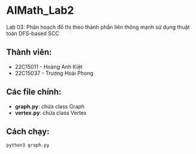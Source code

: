 # AIMath_Lab2

Lab 03: Phân hoạch đồ thị theo thành phần liên thông mạnh sử dụng thuật toán DFS-based SCC

## Thành viên:
- 22C15011 - Hoàng Anh Kiệt
- 22C15037 - Trương Hoài Phong

## Các file chính:
- **graph.py**: chứa class Graph
- **vertex.py**: chứa class Vertex

## Cách chạy:
```
python3 graph.py
```